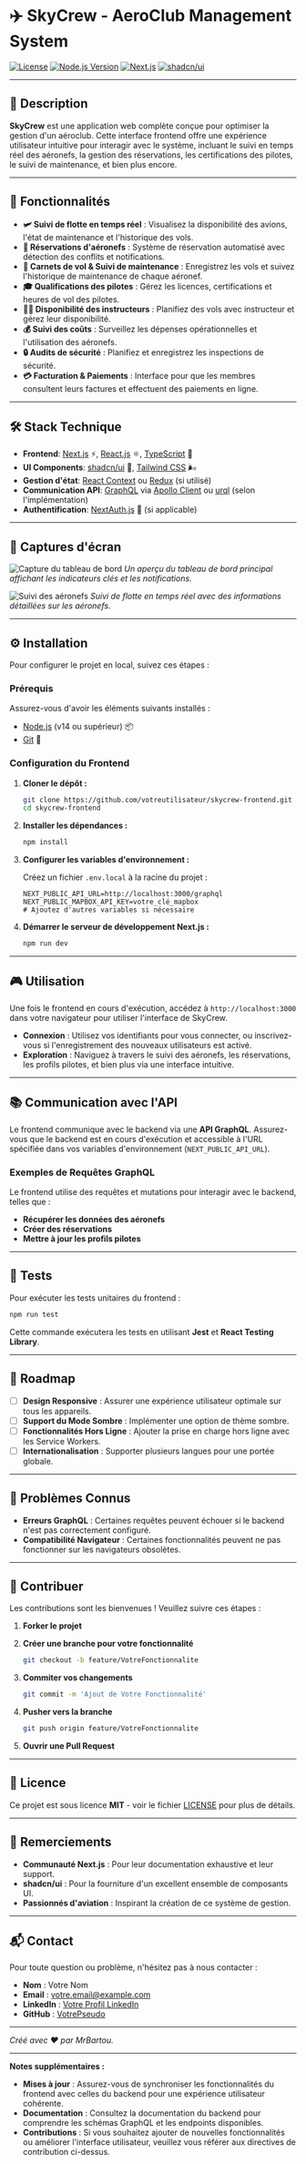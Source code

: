 # ✈️ SkyCrew - AeroClub Management System

[![License](https://img.shields.io/badge/license-MIT-blue.svg)](LICENSE)
[![Node.js Version](https://img.shields.io/badge/node-%3E%3D14-brightgreen)](https://nodejs.org/)
[![Next.js](https://img.shields.io/badge/frontend-Next.js-000000)](https://nextjs.org/)
[![shadcn/ui](https://img.shields.io/badge/UI-shadcn%2Fui-7f0)](https://ui.shadcn.com/)

---

## 📝 Description

**SkyCrew** est une application web complète conçue pour optimiser la gestion d'un aéroclub. Cette interface frontend offre une expérience utilisateur intuitive pour interagir avec le système, incluant le suivi en temps réel des aéronefs, la gestion des réservations, les certifications des pilotes, le suivi de maintenance, et bien plus encore.

---

## 🌟 Fonctionnalités

- **🛩️ Suivi de flotte en temps réel** : Visualisez la disponibilité des avions, l'état de maintenance et l'historique des vols.
- **📅 Réservations d'aéronefs** : Système de réservation automatisé avec détection des conflits et notifications.
- **📖 Carnets de vol & Suivi de maintenance** : Enregistrez les vols et suivez l'historique de maintenance de chaque aéronef.
- **🎓 Qualifications des pilotes** : Gérez les licences, certifications et heures de vol des pilotes.
- **👨‍🏫 Disponibilité des instructeurs** : Planifiez des vols avec instructeur et gérez leur disponibilité.
- **💰 Suivi des coûts** : Surveillez les dépenses opérationnelles et l'utilisation des aéronefs.
- **🔒 Audits de sécurité** : Planifiez et enregistrez les inspections de sécurité.
- **💳 Facturation & Paiements** : Interface pour que les membres consultent leurs factures et effectuent des paiements en ligne.

---

## 🛠️ Stack Technique

- **Frontend**: [Next.js](https://nextjs.org/) ⚡, [React.js](https://reactjs.org/) ⚛️, [TypeScript](https://www.typescriptlang.org/) 📘
- **UI Components**: [shadcn/ui](https://ui.shadcn.com/) 🎨, [Tailwind CSS](https://tailwindcss.com/) 🌬️
- **Gestion d'état**: [React Context](https://reactjs.org/docs/context.html) ou [Redux](https://redux.js.org/) (si utilisé)
- **Communication API**: [GraphQL](https://graphql.org/) via [Apollo Client](https://www.apollographql.com/docs/react/) ou [urql](https://formidable.com/open-source/urql/) (selon l'implémentation)
- **Authentification**: [NextAuth.js](https://next-auth.js.org/) 🔐 (si applicable)

---

## 📸 Captures d'écran

![Capture du tableau de bord](https://via.placeholder.com/800x400.png?text=Tableau+de+Bord)
*Un aperçu du tableau de bord principal affichant les indicateurs clés et les notifications.*

![Suivi des aéronefs](https://via.placeholder.com/800x400.png?text=Suivi+des+Aéronefs)
*Suivi de flotte en temps réel avec des informations détaillées sur les aéronefs.*

---

## ⚙️ Installation

Pour configurer le projet en local, suivez ces étapes :

### **Prérequis**

Assurez-vous d'avoir les éléments suivants installés :

- [Node.js](https://nodejs.org/) (v14 ou supérieur) 📦
- [Git](https://git-scm.com/) 🔧

### **Configuration du Frontend**

1. **Cloner le dépôt :**

   ```bash
   git clone https://github.com/votreutilisateur/skycrew-frontend.git
   cd skycrew-frontend
   ```

2. **Installer les dépendances :**

   ```bash
   npm install
   ```

3. **Configurer les variables d'environnement :**

   Créez un fichier `.env.local` à la racine du projet :

   ```env
   NEXT_PUBLIC_API_URL=http://localhost:3000/graphql
   NEXT_PUBLIC_MAPBOX_API_KEY=votre_clé_mapbox
   # Ajoutez d'autres variables si nécessaire
   ```

4. **Démarrer le serveur de développement Next.js :**

   ```bash
   npm run dev
   ```

---

## 🎮 Utilisation

Une fois le frontend en cours d'exécution, accédez à `http://localhost:3000` dans votre navigateur pour utiliser l'interface de SkyCrew.

- **Connexion** : Utilisez vos identifiants pour vous connecter, ou inscrivez-vous si l'enregistrement des nouveaux utilisateurs est activé.
- **Exploration** : Naviguez à travers le suivi des aéronefs, les réservations, les profils pilotes, et bien plus via une interface intuitive.

---

## 📚 Communication avec l'API

Le frontend communique avec le backend via une **API GraphQL**. Assurez-vous que le backend est en cours d'exécution et accessible à l'URL spécifiée dans vos variables d'environnement (`NEXT_PUBLIC_API_URL`).

### **Exemples de Requêtes GraphQL**

Le frontend utilise des requêtes et mutations pour interagir avec le backend, telles que :

- **Récupérer les données des aéronefs**
- **Créer des réservations**
- **Mettre à jour les profils pilotes**

---

## 🧪 Tests

Pour exécuter les tests unitaires du frontend :

```bash
npm run test
```

Cette commande exécutera les tests en utilisant **Jest** et **React Testing Library**.

---

## 📅 Roadmap

- [ ] **Design Responsive** : Assurer une expérience utilisateur optimale sur tous les appareils.
- [ ] **Support du Mode Sombre** : Implémenter une option de thème sombre.
- [ ] **Fonctionnalités Hors Ligne** : Ajouter la prise en charge hors ligne avec les Service Workers.
- [ ] **Internationalisation** : Supporter plusieurs langues pour une portée globale.

---

## 🐛 Problèmes Connus

- **Erreurs GraphQL** : Certaines requêtes peuvent échouer si le backend n'est pas correctement configuré.
- **Compatibilité Navigateur** : Certaines fonctionnalités peuvent ne pas fonctionner sur les navigateurs obsolètes.

---

## 🤝 Contribuer

Les contributions sont les bienvenues ! Veuillez suivre ces étapes :

1. **Forker le projet**

2. **Créer une branche pour votre fonctionnalité**

   ```bash
   git checkout -b feature/VotreFonctionnalite
   ```

3. **Commiter vos changements**

   ```bash
   git commit -m 'Ajout de Votre Fonctionnalité'
   ```

4. **Pusher vers la branche**

   ```bash
   git push origin feature/VotreFonctionnalite
   ```

5. **Ouvrir une Pull Request**

---

## 📝 Licence

Ce projet est sous licence **MIT** - voir le fichier [LICENSE](LICENSE) pour plus de détails.

---

## 🙏 Remerciements

- **Communauté Next.js** : Pour leur documentation exhaustive et leur support.
- **shadcn/ui** : Pour la fourniture d'un excellent ensemble de composants UI.
- **Passionnés d'aviation** : Inspirant la création de ce système de gestion.

---

## 📬 Contact

Pour toute question ou problème, n'hésitez pas à nous contacter :

- **Nom** : Votre Nom
- **Email** : [votre.email@example.com](mailto:votre.email@example.com)
- **LinkedIn** : [Votre Profil LinkedIn](https://linkedin.com/in/votreprofil)
- **GitHub** : [VotrePseudo](https://github.com/votrepseudo)

---

*Créé avec ❤️ par MrBartou.*

---

**Notes supplémentaires :**

- **Mises à jour** : Assurez-vous de synchroniser les fonctionnalités du frontend avec celles du backend pour une expérience utilisateur cohérente.
- **Documentation** : Consultez la documentation du backend pour comprendre les schémas GraphQL et les endpoints disponibles.
- **Contributions** : Si vous souhaitez ajouter de nouvelles fonctionnalités ou améliorer l'interface utilisateur, veuillez vous référer aux directives de contribution ci-dessus.
